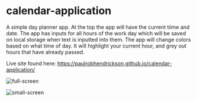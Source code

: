 # calendar-application

A simple day planner app. At the top the app will have the current tiime and date. The app has inputs for all hours of the work day which will be saved on local storage when text is inputted into them. The app will change colors based on what time of day. It will highlight your current hour, and grey out hours that have already passed. 

Live site found here: https://paulrobhendrickson.github.io/calendar-application/

![full-screen](https://github.com/paulrobhendrickson/calendar-application/blob/master/assets/images/full-screen.png)

![small-screen](https://github.com/paulrobhendrickson/calendar-application/blob/master/assets/images/small-screen.png)

